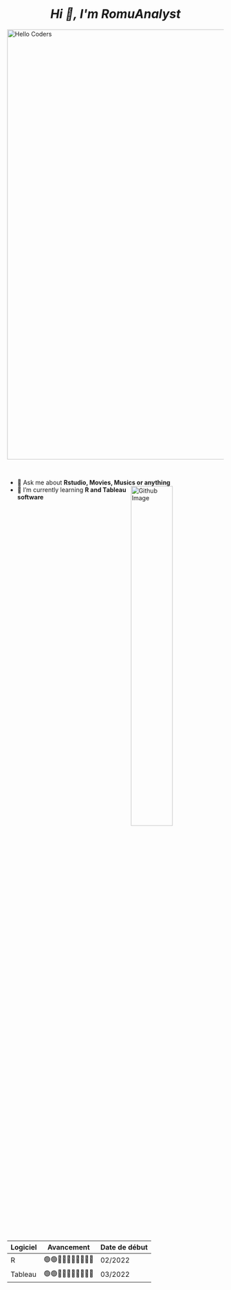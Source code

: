 *<h1 align="center">Hi 👋, I'm RomuAnalyst</h1>*


<img src="https://www.lesphinx-developpement.fr/wp-media/uploads/2019/02/BANDEAU_Dataviz.png" href="https://github.com/sp-xd" alt="Hello Coders" width="1000"/> <br>
  
</br>

- 🥇 Ask me about **Rstudio, Movies, Musics or anything** <img width="45%" align="right" alt="Github Image" src="https://github-readme-stats.vercel.app/api?username=romuanalyst&show_icons=true&locale=en" /><br>
- 🥈 I’m currently learning **R and Tableau software**

Logiciel                | Avancement               | Date de début         |  
------------------------| -------------------------| ----------------------| 
R                       |🟢🟢🔘🔘🔘🔘🔘🔘🔘🔘 | 02/2022               | 
Tableau                 |🟢🟢🔘🔘🔘🔘🔘🔘🔘🔘 | 03/2022               | 






